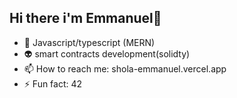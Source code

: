 ## Hi there i'm Emmanuel👋

- 🤖 Javascript/typescript (MERN)
- 👽 smart contracts development(solidty)
- 📫 How to reach me: shola-emmanuel.vercel.app
- ⚡ Fun fact: 42 
<!--
**shola-devv/shola-devv** is a ✨ _special_ ✨ repository because its `README.md` (this file) appears on your GitHub profile.

Here are some ideas to get you started:

- 🔭 I’m currently working on ...
- 🌱 I’m currently learning ...
- 👯 I’m looking to collaborate on ...
- 🤔 I’m looking for help with ...
- 💬 Ask me about ...
- 📫 How to reach me: shola-emmanuel.vercel.app
- 😄 Pronouns: js/ts
- ⚡ Fun fact: ...
-->
